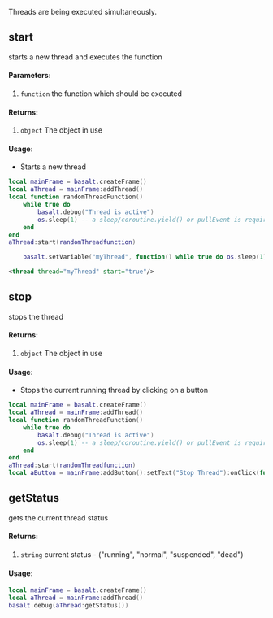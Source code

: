 Threads are being executed simultaneously.
<br>

## start
starts a new thread and executes the function
#### Parameters: 
1. `function` the function which should be executed

#### Returns:
1. `object` The object in use

#### Usage:
* Starts a new thread
```lua
local mainFrame = basalt.createFrame()
local aThread = mainFrame:addThread()
local function randomThreadFunction()
    while true do
        basalt.debug("Thread is active")
        os.sleep(1) -- a sleep/coroutine.yield() or pullEvent is required otherwise we will never come back to the main program (error)
    end
end
aThread:start(randomThreadfunction)
```
```lua
    basalt.setVariable("myThread", function() while true do os.sleep(1) end end)

```
```xml
<thread thread="myThread" start="true"/>
```

## stop
stops the thread

#### Returns:
1. `object` The object in use

#### Usage:
* Stops the current running thread by clicking on a button
```lua
local mainFrame = basalt.createFrame()
local aThread = mainFrame:addThread()
local function randomThreadFunction()
    while true do
        basalt.debug("Thread is active")
        os.sleep(1) -- a sleep/coroutine.yield() or pullEvent is required otherwise we will never come back to the main program (error)
    end
end
aThread:start(randomThreadfunction)
local aButton = mainFrame:addButton():setText("Stop Thread"):onClick(function() aThread:stop() end)
```

## getStatus
gets the current thread status

#### Returns:
1. `string` current status - ("running", "normal", "suspended", "dead")

#### Usage:
```lua
local mainFrame = basalt.createFrame()
local aThread = mainFrame:addThread()
basalt.debug(aThread:getStatus())
```
